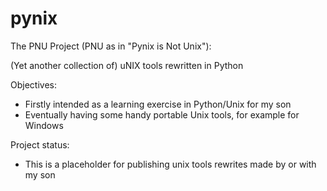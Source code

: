 # pynix
The PNU Project (PNU as in "Pynix is Not Unix"):

(Yet another collection of) uNIX tools rewritten in Python

Objectives:
- Firstly intended as a learning exercise in Python/Unix for my son
- Eventually having some handy portable Unix tools, for example for Windows

Project status:
- This is a placeholder for publishing unix tools rewrites made by or with my son
